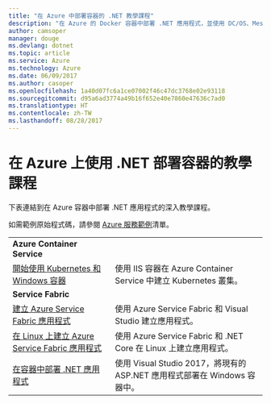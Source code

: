 ```yaml
---
title: "在 Azure 中部署容器的 .NET 教學課程"
description: "在 Azure 的 Docker 容器中部署 .NET 應用程式，並使用 DC/OS、Mesos 或 Kubernetes 調整其大小。"
author: camsoper
manager: douge
ms.devlang: dotnet
ms.topic: article
ms.service: Azure
ms.technology: Azure
ms.date: 06/09/2017
ms.author: casoper
ms.openlocfilehash: 1a40d07fc6a1ce07002f46c47dc3768e02e93118
ms.sourcegitcommit: d95a6ad3774a49b16f652e40e7860e47636c7ad0
ms.translationtype: HT
ms.contentlocale: zh-TW
ms.lasthandoff: 08/28/2017
---
```

# <a name="container-deployment-tutorials-with-net-on-azure"></a>在 Azure 上使用 .NET 部署容器的教學課程

下表連結到在 Azure 容器中部署 .NET 應用程式的深入教學課程。

如需範例原始程式碼，請參閱 [Azure 服務範例](https://azure.microsoft.com/resources/samples/?platform=dotnet)清單。

| | |
|---|---|
| **Azure Container Service** ||
| [開始使用 Kubernetes 和 Windows 容器][1] | 使用 IIS 容器在 Azure Container Service 中建立 Kubernetes 叢集。
|**Service Fabric**| |
| [建立 Azure Service Fabric 應用程式][2] | 使用 Azure Service Fabric 和 Visual Studio 建立應用程式。 | 
| [在 Linux 上建立 Azure Service Fabric 應用程式][3] | 使用 Azure Service Fabric 和 .NET Core 在 Linux 上建立應用程式。 | 
| [在容器中部署 .NET 應用程式][4] | 使用 Visual Studio 2017，將現有的 ASP.NET 應用程式部署在 Windows 容器中。  |

[1]: /azure/container-service/container-service-kubernetes-windows-walkthrough
[2]: /azure/service-fabric/service-fabric-create-your-first-application-in-visual-studio
[3]: /azure/service-fabric/service-fabric-get-started-containers
[4]: /azure/service-fabric/service-fabric-host-app-in-a-container
